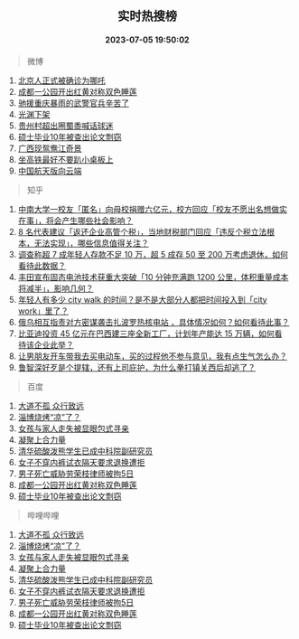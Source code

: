 <div align="center"><h2>实时热搜榜</h2><h4>2023-07-05 19:50:02</h4></div>

> 微博  

1. [北京人正式被确诊为哪吒](https://s.weibo.com/weibo?q=%23%E5%8C%97%E4%BA%AC%E4%BA%BA%E6%AD%A3%E5%BC%8F%E8%A2%AB%E7%A1%AE%E8%AF%8A%E4%B8%BA%E5%93%AA%E5%90%92%23&t=31&band_rank=1&Refer=top)<br />
2. [成都一公园开出红黄对称双色睡莲](https://s.weibo.com/weibo?q=%23%E6%88%90%E9%83%BD%E4%B8%80%E5%85%AC%E5%9B%AD%E5%BC%80%E5%87%BA%E7%BA%A2%E9%BB%84%E5%AF%B9%E7%A7%B0%E5%8F%8C%E8%89%B2%E7%9D%A1%E8%8E%B2%23&t=31&band_rank=2&Refer=top)<br />
3. [驰援重庆暴雨的武警官兵辛苦了](https://s.weibo.com/weibo?q=%23%E9%A9%B0%E6%8F%B4%E9%87%8D%E5%BA%86%E6%9A%B4%E9%9B%A8%E7%9A%84%E6%AD%A6%E8%AD%A6%E5%AE%98%E5%85%B5%E8%BE%9B%E8%8B%A6%E4%BA%86%23&t=31&band_rank=3&Refer=top)<br />
4. [光渊下架](https://s.weibo.com/weibo?q=%23%E5%85%89%E6%B8%8A%E4%B8%8B%E6%9E%B6%23&t=31&band_rank=4&Refer=top)<br />
5. [贵州村超出圈蜀黍喊话球迷](https://s.weibo.com/weibo?q=%23%E8%B4%B5%E5%B7%9E%E6%9D%91%E8%B6%85%E5%87%BA%E5%9C%88%E8%9C%80%E9%BB%8D%E5%96%8A%E8%AF%9D%E7%90%83%E8%BF%B7%23&t=31&band_rank=5&Refer=top)<br />
6. [硕士毕业10年被查出论文剽窃](https://s.weibo.com/weibo?q=%23%E7%A1%95%E5%A3%AB%E6%AF%95%E4%B8%9A10%E5%B9%B4%E8%A2%AB%E6%9F%A5%E5%87%BA%E8%AE%BA%E6%96%87%E5%89%BD%E7%AA%83%23&t=31&band_rank=6&Refer=top)<br />
7. [广西现鸳鸯江奇景](https://s.weibo.com/weibo?q=%23%E5%B9%BF%E8%A5%BF%E7%8E%B0%E9%B8%B3%E9%B8%AF%E6%B1%9F%E5%A5%87%E6%99%AF%23&t=31&band_rank=7&Refer=top)<br />
8. [坐高铁最好不要趴小桌板上](https://s.weibo.com/weibo?q=%23%E5%9D%90%E9%AB%98%E9%93%81%E6%9C%80%E5%A5%BD%E4%B8%8D%E8%A6%81%E8%B6%B4%E5%B0%8F%E6%A1%8C%E6%9D%BF%E4%B8%8A%23&t=31&band_rank=8&Refer=top)<br />
9. [中国航天版向云端](https://s.weibo.com/weibo?q=%23%E4%B8%AD%E5%9B%BD%E8%88%AA%E5%A4%A9%E7%89%88%E5%90%91%E4%BA%91%E7%AB%AF%23&t=31&band_rank=9&Refer=top)<br />

> 知乎  

1. [中南大学一校友「匿名」向母校捐赠六亿元，校方回应「校友不愿出名想做实在事」，将会产生哪些社会影响？](https://www.zhihu.com/question/610238278)<br />
2. [8 名代表建议「返还企业高管个税」，当地财税部门回应「违反个税立法根本，无法实现」，哪些信息值得关注？](https://www.zhihu.com/question/610431175)<br />
3. [调查称超 7 成年轻人存款不足 10 万，超 5 成存 50 至 200 万考虑退休，如何看待此数据？](https://www.zhihu.com/question/610224300)<br />
4. [丰田宣布固态电池技术获重大突破「10 分钟充满跑 1200 公里，体积重量成本将减半」，影响几何？](https://www.zhihu.com/question/610463631)<br />
5. [年轻人有多少 city walk 的时间？是不是大部分人都把时间投入到「city work」里了？](https://www.zhihu.com/question/610470097)<br />
6. [俄乌相互指责对方密谋袭击扎波罗热核电站 ，具体情况如何？如何看待此事？](https://www.zhihu.com/question/610438524)<br />
7. [比亚迪投资 45 亿元在巴西建三座全新工厂，计划年产能达 15 万辆，如何看待该企业此举？](https://www.zhihu.com/question/610472668)<br />
8. [让男朋友开车带我去买电动车，买的过程他不参与意见，我有点生气怎么办？](https://www.zhihu.com/question/609945575)<br />
9. [鲁智深好歹是个提辖，还有上司庇护，为什么拳打镇关西后却逃了？](https://www.zhihu.com/question/594491024)<br />

> 百度  

1. [大道不孤 众行致远](https://www.baidu.com/s?wd=%E5%A4%A7%E9%81%93%E4%B8%8D%E5%AD%A4+%E4%BC%97%E8%A1%8C%E8%87%B4%E8%BF%9C&sa=fyb_news&rsv_dl=fyb_news)<br />
2. [淄博烧烤“凉”了？](https://www.baidu.com/s?wd=%E6%B7%84%E5%8D%9A%E7%83%A7%E7%83%A4%E2%80%9C%E5%87%89%E2%80%9D%E4%BA%86%EF%BC%9F&sa=fyb_news&rsv_dl=fyb_news)<br />
3. [女孩与家人走失被显眼包式寻亲](https://www.baidu.com/s?wd=%E5%A5%B3%E5%AD%A9%E4%B8%8E%E5%AE%B6%E4%BA%BA%E8%B5%B0%E5%A4%B1%E8%A2%AB%E6%98%BE%E7%9C%BC%E5%8C%85%E5%BC%8F%E5%AF%BB%E4%BA%B2&sa=fyb_news&rsv_dl=fyb_news)<br />
4. [凝聚上合力量](https://www.baidu.com/s?wd=%E5%87%9D%E8%81%9A%E4%B8%8A%E5%90%88%E5%8A%9B%E9%87%8F&sa=fyb_news&rsv_dl=fyb_news)<br />
5. [清华硫酸泼熊学生已成中科院副研究员](https://www.baidu.com/s?wd=%E6%B8%85%E5%8D%8E%E7%A1%AB%E9%85%B8%E6%B3%BC%E7%86%8A%E5%AD%A6%E7%94%9F%E5%B7%B2%E6%88%90%E4%B8%AD%E7%A7%91%E9%99%A2%E5%89%AF%E7%A0%94%E7%A9%B6%E5%91%98&sa=fyb_news&rsv_dl=fyb_news)<br />
6. [女子不穿内裤试衣隔天要求退换遭拒](https://www.baidu.com/s?wd=%E5%A5%B3%E5%AD%90%E4%B8%8D%E7%A9%BF%E5%86%85%E8%A3%A4%E8%AF%95%E8%A1%A3%E9%9A%94%E5%A4%A9%E8%A6%81%E6%B1%82%E9%80%80%E6%8D%A2%E9%81%AD%E6%8B%92&sa=fyb_news&rsv_dl=fyb_news)<br />
7. [男子死亡威胁劳荣枝律师被拘5日](https://www.baidu.com/s?wd=%E7%94%B7%E5%AD%90%E6%AD%BB%E4%BA%A1%E5%A8%81%E8%83%81%E5%8A%B3%E8%8D%A3%E6%9E%9D%E5%BE%8B%E5%B8%88%E8%A2%AB%E6%8B%985%E6%97%A5&sa=fyb_news&rsv_dl=fyb_news)<br />
8. [成都一公园开出红黄对称双色睡莲](https://www.baidu.com/s?wd=%E6%88%90%E9%83%BD%E4%B8%80%E5%85%AC%E5%9B%AD%E5%BC%80%E5%87%BA%E7%BA%A2%E9%BB%84%E5%AF%B9%E7%A7%B0%E5%8F%8C%E8%89%B2%E7%9D%A1%E8%8E%B2&sa=fyb_news&rsv_dl=fyb_news)<br />
9. [硕士毕业10年被查出论文剽窃](https://www.baidu.com/s?wd=%E7%A1%95%E5%A3%AB%E6%AF%95%E4%B8%9A10%E5%B9%B4%E8%A2%AB%E6%9F%A5%E5%87%BA%E8%AE%BA%E6%96%87%E5%89%BD%E7%AA%83&sa=fyb_news&rsv_dl=fyb_news)<br />

> 哔哩哔哩  

1. [大道不孤 众行致远](https://www.baidu.com/s?wd=%E5%A4%A7%E9%81%93%E4%B8%8D%E5%AD%A4+%E4%BC%97%E8%A1%8C%E8%87%B4%E8%BF%9C&sa=fyb_news&rsv_dl=fyb_news)<br />
2. [淄博烧烤“凉”了？](https://www.baidu.com/s?wd=%E6%B7%84%E5%8D%9A%E7%83%A7%E7%83%A4%E2%80%9C%E5%87%89%E2%80%9D%E4%BA%86%EF%BC%9F&sa=fyb_news&rsv_dl=fyb_news)<br />
3. [女孩与家人走失被显眼包式寻亲](https://www.baidu.com/s?wd=%E5%A5%B3%E5%AD%A9%E4%B8%8E%E5%AE%B6%E4%BA%BA%E8%B5%B0%E5%A4%B1%E8%A2%AB%E6%98%BE%E7%9C%BC%E5%8C%85%E5%BC%8F%E5%AF%BB%E4%BA%B2&sa=fyb_news&rsv_dl=fyb_news)<br />
4. [凝聚上合力量](https://www.baidu.com/s?wd=%E5%87%9D%E8%81%9A%E4%B8%8A%E5%90%88%E5%8A%9B%E9%87%8F&sa=fyb_news&rsv_dl=fyb_news)<br />
5. [清华硫酸泼熊学生已成中科院副研究员](https://www.baidu.com/s?wd=%E6%B8%85%E5%8D%8E%E7%A1%AB%E9%85%B8%E6%B3%BC%E7%86%8A%E5%AD%A6%E7%94%9F%E5%B7%B2%E6%88%90%E4%B8%AD%E7%A7%91%E9%99%A2%E5%89%AF%E7%A0%94%E7%A9%B6%E5%91%98&sa=fyb_news&rsv_dl=fyb_news)<br />
6. [女子不穿内裤试衣隔天要求退换遭拒](https://www.baidu.com/s?wd=%E5%A5%B3%E5%AD%90%E4%B8%8D%E7%A9%BF%E5%86%85%E8%A3%A4%E8%AF%95%E8%A1%A3%E9%9A%94%E5%A4%A9%E8%A6%81%E6%B1%82%E9%80%80%E6%8D%A2%E9%81%AD%E6%8B%92&sa=fyb_news&rsv_dl=fyb_news)<br />
7. [男子死亡威胁劳荣枝律师被拘5日](https://www.baidu.com/s?wd=%E7%94%B7%E5%AD%90%E6%AD%BB%E4%BA%A1%E5%A8%81%E8%83%81%E5%8A%B3%E8%8D%A3%E6%9E%9D%E5%BE%8B%E5%B8%88%E8%A2%AB%E6%8B%985%E6%97%A5&sa=fyb_news&rsv_dl=fyb_news)<br />
8. [成都一公园开出红黄对称双色睡莲](https://www.baidu.com/s?wd=%E6%88%90%E9%83%BD%E4%B8%80%E5%85%AC%E5%9B%AD%E5%BC%80%E5%87%BA%E7%BA%A2%E9%BB%84%E5%AF%B9%E7%A7%B0%E5%8F%8C%E8%89%B2%E7%9D%A1%E8%8E%B2&sa=fyb_news&rsv_dl=fyb_news)<br />
9. [硕士毕业10年被查出论文剽窃](https://www.baidu.com/s?wd=%E7%A1%95%E5%A3%AB%E6%AF%95%E4%B8%9A10%E5%B9%B4%E8%A2%AB%E6%9F%A5%E5%87%BA%E8%AE%BA%E6%96%87%E5%89%BD%E7%AA%83&sa=fyb_news&rsv_dl=fyb_news)<br />
